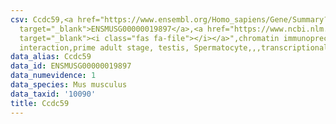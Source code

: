 ```yaml
---
csv: Ccdc59,<a href="https://www.ensembl.org/Homo_sapiens/Gene/Summary?db=core;g=ENSMUSG00000019897"
  target="_blank">ENSMUSG00000019897</a>,<a href="https://www.ncbi.nlm.nih.gov/pubmed/25450459"
  target="_blank"><i class="fas fa-file"></i></a>",chromatin immunoprecipitation assay,direct
  interaction,prime adult stage, testis, Spermatocyte,,,transcriptional regulation,
data_alias: Ccdc59
data_id: ENSMUSG00000019897
data_numevidence: 1
data_species: Mus musculus
data_taxid: '10090'
title: Ccdc59
---
```

